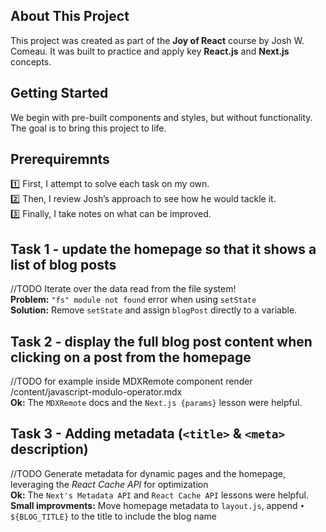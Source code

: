 ## About This Project

This project was created as part of the **Joy of React** course by Josh W. Comeau. It was built to practice and apply key **React.js** and **Next.js** concepts.

## Getting Started

We begin with pre-built components and styles, but without functionality. The goal is to bring this project to life.

## Prerequiremnts

1️⃣ First, I attempt to solve each task on my own.<br />
2️⃣ Then, I review Josh’s approach to see how he would tackle it.<br />
3️⃣ Finally, I take notes on what can be improved.

## Task 1 - update the homepage so that it shows a list of blog posts

//TODO Iterate over the data read from the file system!<br />
**Problem:** `"fs" module not found` error when using `setState`<br />
**Solution:** Remove `setState` and assign `blogPost` directly to a variable.

## Task 2 - display the full blog post content when clicking on a post from the homepage

//TODO for example inside MDXRemote component render /content/javascript-modulo-operator.mdx <br />
**Ok:** The `MDXRemote` docs and the `Next.js {params}` lesson were helpful.

## Task 3 - Adding metadata (`<title>` & `<meta>` description)

//TODO Generate metadata for dynamic pages and the homepage, leveraging the _React Cache API_ for optimization<br />
**Ok:** The `Next's Metadata API` and `React Cache API` lessons were helpful.<br />
**Small improvments:** Move homepage metadata to `layout.js`, append `• ${BLOG_TITLE}` to the title to include the blog name
